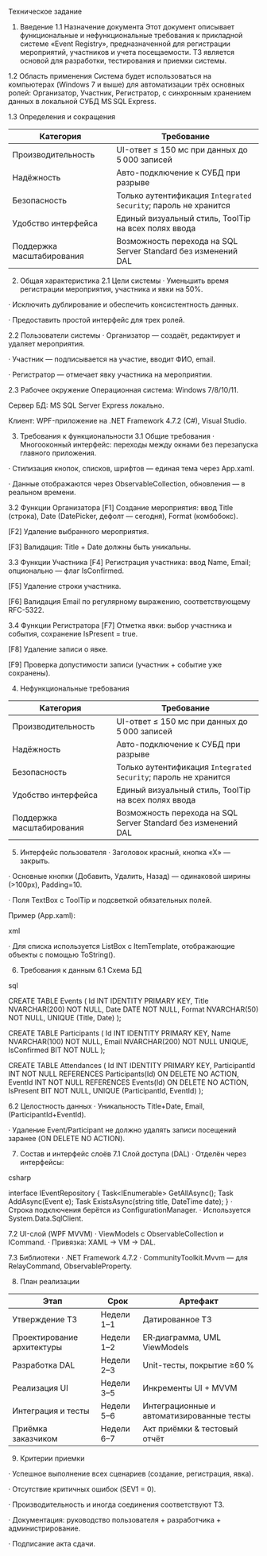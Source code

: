 Техническое задание

1. Введение
1.1 Назначение документа
Этот документ описывает функциональные и нефункциональные требования к прикладной системе «Event Registry», предназначенной для регистрации мероприятий, участников и учета посещаемости. ТЗ является основой для разработки, тестирования и приемки системы.

1.2 Область применения
Система будет использоваться на компьютерах (Windows 7 и выше) для автоматизации трёх основных ролей: Организатор, Участник, Регистратор, с синхронным хранением данных в локальной СУБД MS SQL Express.

1.3 Определения и сокращения

| Категория                 | Требование                                                      |
| ------------------------- | --------------------------------------------------------------- |
| Производительность        | UI-ответ ≤ 150 мс при данных до 5 000 записей                   |
| Надёжность                | Авто-подключение к СУБД при разрыве                             |
| Безопасность              | Только аутентификация `Integrated Security`; пароль не хранится |
| Удобство интерфейса       | Единый визуальный стиль, ToolTip на всех полях ввода            |
| Поддержка масштабирования | Возможность перехода на SQL Server Standard без изменений DAL   |


2. Общая характеристика
2.1 Цели системы
· Уменьшить время регистрации мероприятия, участника и явки на 50%.

· Исключить дублирование и обеспечить консистентность данных.

· Предоставить простой интерфейс для трех ролей.

2.2 Пользователи системы
· Организатор — создаёт, редактирует и удаляет мероприятия.

· Участник — подписывается на участие, вводит ФИО, email.

· Регистратор — отмечает явку участника на мероприятии.

2.3 Рабочее окружение
Операционная система: Windows 7/8/10/11.

Сервер БД: MS SQL Server Express локально.

Клиент: WPF-приложение на .NET Framework 4.7.2 (C#), Visual Studio.

3. Требования к функциональности
3.1 Общие требования
· Многооконный интерфейс: переходы между окнами без перезапуска главного приложения.

· Стилизация кнопок, списков, шрифтов — единая тема через App.xaml.

· Данные отображаются через ObservableCollection, обновления — в реальном времени.

3.2 Функции Организатора
[F1] Создание мероприятия: ввод Title (строка), Date (DatePicker, дефолт — сегодня), Format (комбобокс).

[F2] Удаление выбранного мероприятия.

[F3] Валидация: Title + Date должны быть уникальны.

3.3 Функции Участника
[F4] Регистрация участника: ввод Name, Email; опционально — флаг IsConfirmed.

[F5] Удаление строки участника.

[F6] Валидация Email по регулярному выражению, соответствующему RFC-5322.

3.4 Функции Регистратора
[F7] Отметка явки: выбор участника и события, сохранение IsPresent = true.

[F8] Удаление записи о явке.

[F9] Проверка допустимости записи (участник + событие уже сохранены).

4. Нефункциональные требования

| Категория                 | Требование                                                      |
| ------------------------- | --------------------------------------------------------------- |
| Производительность        | UI-ответ ≤ 150 мс при данных до 5 000 записей                   |
| Надёжность                | Авто-подключение к СУБД при разрыве                             |
| Безопасность              | Только аутентификация `Integrated Security`; пароль не хранится |
| Удобство интерфейса       | Единый визуальный стиль, ToolTip на всех полях ввода            |
| Поддержка масштабирования | Возможность перехода на SQL Server Standard без изменений DAL   |


5. Интерфейс пользователя
· Заголовок красный, кнопка «X» — закрыть.

· Основные кнопки (Добавить, Удалить, Назад) — одинаковой ширины (>100px), Padding=10.

· Поля TextBox с ToolTip и подсветкой обязательных полей.

Пример (App.xaml):

xml

<Style TargetType="Button">
  <Setter Property="Margin" Value="5"/>
  <Setter Property="MinWidth" Value="100"/>
  <Setter Property="Padding" Value="10,5"/>
</Style>

· Для списка используется ListBox с ItemTemplate, отображающие объекты c помощью ToString().

6. Требования к данным
6.1 Схема БД

sql

CREATE TABLE Events (
  Id INT IDENTITY PRIMARY KEY,
  Title NVARCHAR(200) NOT NULL,
  Date DATE NOT NULL,
  Format NVARCHAR(50) NOT NULL,
  UNIQUE (Title, Date)
);

CREATE TABLE Participants (
  Id INT IDENTITY PRIMARY KEY,
  Name NVARCHAR(100) NOT NULL,
  Email NVARCHAR(200) NOT NULL UNIQUE,
  IsConfirmed BIT NOT NULL
);

CREATE TABLE Attendances (
  Id INT IDENTITY PRIMARY KEY,
  ParticipantId INT NOT NULL REFERENCES Participants(Id) ON DELETE NO ACTION,
  EventId        INT NOT NULL REFERENCES Events(Id) ON DELETE NO ACTION,
  IsPresent BIT NOT NULL,
  UNIQUE (ParticipantId, EventId)
);

6.2 Целостность данных
· Уникальность Title+Date, Email, (ParticipantId+EventId).

· Удаление Event/Participant не должно удалять записи посещений заранее (ON DELETE NO ACTION).

7. Состав и интерфейс слоёв
7.1 Слой доступа (DAL)
· Отделён через интерфейсы:

csharp

interface IEventRepository {
  Task<IEnumerable<Event>> GetAllAsync();
  Task AddAsync(Event e);
  Task<bool> ExistsAsync(string title, DateTime date);
}
· Строка подключения берётся из ConfigurationManager.
· Используется System.Data.SqlClient.

7.2 UI-слой (WPF MVVM)
· ViewModels с ObservableCollection и ICommand.
· Привязка: XAML → VM → DAL.

7.3 Библиотеки
· .NET Framework 4.7.2
· CommunityToolkit.Mvvm — для RelayCommand, ObservableProperty.

8. План реализации

| Этап                       | Срок       | Артефакт                                  |
| -------------------------- | ---------- | ----------------------------------------- |
| Утверждение ТЗ             | Недели 1–1 | Датированное ТЗ                           |
| Проектирование архитектуры | Недели 1–2 | ER‑диаграмма, UML ViewModels              |
| Разработка DAL             | Недели 2–3 | Unit-тесты, покрытие ≥60 %                |
| Реализация UI              | Недели 3–5 | Инкременты UI + MVVM                      |
| Интеграция и тесты         | Недели 5–6 | Интеграционные и автоматизированные тесты |
| Приёмка заказчиком         | Недели 6–7 | Акт приёмки & тестовый отчёт              |


9. Критерии приемки

· Успешное выполнение всех сценариев (создание, регистрация, явка).

· Отсутствие критичных ошибок (SEV1 = 0).

· Производительность и иногда соединения соответствуют TЗ.

· Документация: руководство пользователя + разработчика + администрирование.

· Подписание акта сдачи.


